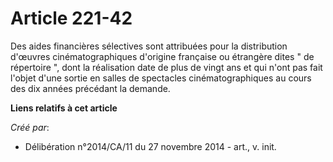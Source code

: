 # Article 221-42

Des aides financières sélectives sont attribuées pour la distribution d'œuvres cinématographiques d'origine française ou
étrangère dites " de répertoire ", dont la réalisation date de plus de vingt ans et qui n'ont pas fait l'objet d'une sortie
en salles de spectacles cinématographiques au cours des dix années précédant la demande.

**Liens relatifs à cet article**

_Créé par_:

  - Délibération n°2014/CA/11 du 27 novembre 2014 - art., v. init.
